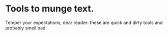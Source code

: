 # Tools to munge text.
Temper your expectations, dear reader: these are quick and dirty tools and probably smell bad.
